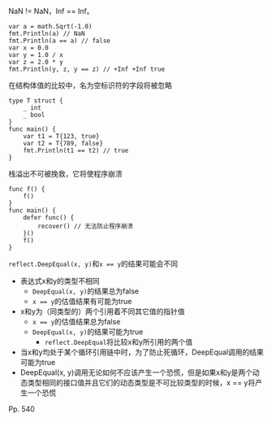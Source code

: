 NaN != NaN，Inf == Inf。

```
var a = math.Sqrt(-1.0)
fmt.Println(a) // NaN
fmt.Println(a == a) // false
var x = 0.0
var y = 1.0 / x
var z = 2.0 * y
fmt.Println(y, z, y == z) // +Inf +Inf true
```



在结构体值的比较中，名为空标识符的字段将被忽略

```
type T struct {
	_ int
	_ bool
}
func main() {
	var t1 = T{123, true}
	var t2 = T{789, false}
	fmt.Println(t1 == t2) // true
}
```



栈溢出不可被挽救，它将使程序崩溃

```
func f() {
	f()
}
func main() {
	defer func() {
		recover() // 无法防止程序崩溃
	}()
	f()
}
```



`reflect.DeepEqual(x, y)`和`x == y`的结果可能会不同

-   表达式x和y的类型不相同
    -   `DeepEqual(x, y)`的结果总为false
    -   `x == y`的估值结果有可能为true
-   x和y为（同类型的）两个引用着不同其它值的指针值
    -   `x == y`的估值结果总为false
    -   `DeepEqual(x, y)`的结果可能为true
        -   `reflect.DeepEqual`将比较x和y所引用的两个值
-   当x和y均处于某个循环引用链中时，为了防止死循环，DeepEqual调用的结果可能为true
-   DeepEqual(x, y)调用无论如何不应该产生一个恐慌，但是如果x和y是两个动态类型相同的接口值并且它们的动态类型是不可比较类型的时候，x == y将产生一个恐慌



Pp. 540